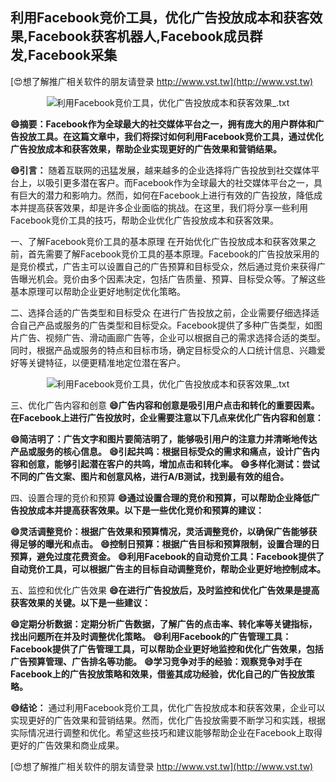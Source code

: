 ## **利用Facebook竞价工具，优化广告投放成本和获客效果,Facebook获客机器人,Facebook成员群发,Facebook采集**

[😍想了解推广相关软件的朋友请登录 http://www.vst.tw](http://www.vst.tw)

 <center><img src="https://vst.tw/MP4/tuiguang/png/6.png" alt="利用Facebook竞价工具，优化广告投放成本和获客效果_.txt"></center>

**😄摘要：Facebook作为全球最大的社交媒体平台之一，拥有庞大的用户群体和广告投放工具。在这篇文章中，我们将探讨如何利用Facebook竞价工具，通过优化广告投放成本和获客效果，帮助企业实现更好的广告效果和营销结果。**

**😄引言：**
随着互联网的迅猛发展，越来越多的企业选择将广告投放到社交媒体平台上，以吸引更多潜在客户。而Facebook作为全球最大的社交媒体平台之一，具有巨大的潜力和影响力。然而，如何在Facebook上进行有效的广告投放，降低成本并提高获客效果，却是许多企业面临的挑战。在这里，我们将分享一些利用Facebook竞价工具的技巧，帮助企业优化广告投放成本和获客效果。

一、了解Facebook竞价工具的基本原理
在开始优化广告投放成本和获客效果之前，首先需要了解Facebook竞价工具的基本原理。Facebook的广告投放采用的是竞价模式，广告主可以设置自己的广告预算和目标受众，然后通过竞价来获得广告曝光机会。竞价由多个因素决定，包括广告质量、预算、目标受众等。了解这些基本原理可以帮助企业更好地制定优化策略。

二、选择合适的广告类型和目标受众
在进行广告投放之前，企业需要仔细选择适合自己产品或服务的广告类型和目标受众。Facebook提供了多种广告类型，如图片广告、视频广告、滑动画廊广告等，企业可以根据自己的需求选择合适的类型。同时，根据产品或服务的特点和目标市场，确定目标受众的人口统计信息、兴趣爱好等关键特征，以便更精准地定位潜在客户。

 <center><img src="https://vst.tw/MP4/tuiguang/png/6.png" alt="利用Facebook竞价工具，优化广告投放成本和获客效果_.txt"></center>

三、优化广告内容和创意
**😄广告内容和创意是吸引用户点击和转化的重要因素。在Facebook上进行广告投放时，企业需要注意以下几点来优化广告内容和创意：**

**😄简洁明了：广告文字和图片要简洁明了，能够吸引用户的注意力并清晰地传达产品或服务的核心信息。**
**😄引起共鸣：根据目标受众的需求和痛点，设计广告内容和创意，能够引起潜在客户的共鸣，增加点击和转化率。**
**😄多样化测试：尝试不同的广告文案、图片和创意风格，进行A/B测试，找到最有效的组合。**

四、设置合理的竞价和预算
**😄通过设置合理的竞价和预算，可以帮助企业降低广告投放成本并提高获客效果。以下是一些优化竞价和预算的建议：**

**😄灵活调整竞价：根据广告效果和预算情况，灵活调整竞价，以确保广告能够获得足够的曝光和点击。**
**😄控制日预算：根据广告目标和预算限制，设置合理的日预算，避免过度花费资金。**
**😄利用Facebook的自动竞价工具：Facebook提供了自动竞价工具，可以根据广告主的目标自动调整竞价，帮助企业更好地控制成本。**

五、监控和优化广告效果
**😄在进行广告投放后，及时监控和优化广告效果是提高获客效果的关键。以下是一些建议：**

**😄定期分析数据：定期分析广告数据，了解广告的点击率、转化率等关键指标，找出问题所在并及时调整优化策略。**
**😄利用Facebook的广告管理工具：Facebook提供了广告管理工具，可以帮助企业更好地监控和优化广告效果，包括广告预算管理、广告排名等功能。**
**😄学习竞争对手的经验：观察竞争对手在Facebook上的广告投放策略和效果，借鉴其成功经验，优化自己的广告投放策略。**

**😄结论：**
通过利用Facebook竞价工具，优化广告投放成本和获客效果，企业可以实现更好的广告效果和营销结果。然而，优化广告投放需要不断学习和实践，根据实际情况进行调整和优化。希望这些技巧和建议能够帮助企业在Facebook上取得更好的广告效果和商业成果。

[😍想了解推广相关软件的朋友请登录 http://www.vst.tw](http://www.vst.tw)



